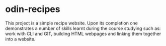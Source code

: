 # odin-recipes
This project is a simple recipe website. Upon its completion one demonstrates a number of skills learnt during the course studying such as: work with CLI and GIT, building HTML webpages and linking them together into a website.
